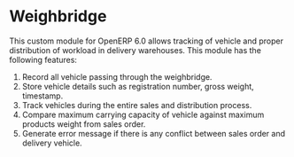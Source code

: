 Weighbridge
===========
This custom module for OpenERP 6.0 allows tracking of vehicle and proper distribution of workload in delivery warehouses.
This module has the following features:
1. Record all vehicle passing through the weighbridge.
2. Store vehicle details such as registration number, gross weight, timestamp.
3. Track vehicles during the entire sales and distribution process.
4. Compare maximum carrying capacity of vehicle against maximum products weight from sales order.
5. Generate error message if there is any conflict between sales order and delivery vehicle.




